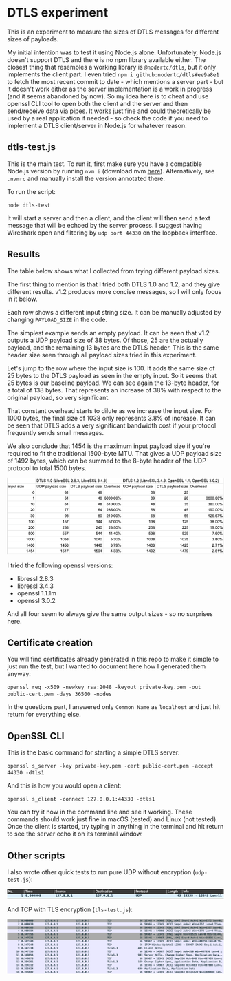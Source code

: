 
# DTLS experiment

This is an experiment to measure the sizes of DTLS messages for different sizes of payloads.

My initial intention was to test it using Node.js alone. Unfortunately, Node.js doesn't support DTLS and there is no npm library available either. The closest thing that resembles a working library is `@nodertc/dtls`, but it only implements the client part. I even tried `npm i github:nodertc/dtls#ee9a8e1` to fetch the most recent commit to date - which mentions a server part - but it doesn't work either as the server implementation is a work in progress (and it seems abandoned by now). So my idea here is to cheat and use openssl CLI tool to open both the client and the server and then send/receive data via pipes. It works just fine and could theoretically be used by a real application if needed - so check the code if you need to implement a DTLS client/server in Node.js for whatever reason.

## dtls-test.js

This is the main test. To run it, first make sure you have a compatible Node.js version by running `nvm i` (download nvm [here](https://github.com/nvm-sh/nvm)). Alternatively, see `.nvmrc` and manually install the version annotated there. 

To run the script:

    node dtls-test

It will start a server and then a client, and the client will then send a text message that will be echoed by the server process. I suggest having Wireshark open and filtering by `udp port 44330` on the loopback interface.

## Results

The table below shows what I collected from trying different payload sizes.

The first thing to mention is that I tried both DTLS 1.0 and 1.2, and they give different results. v1.2 produces more concise messages, so I will only focus in it below.

Each row shows a different input string size. It can be manually adjusted by changing `PAYLOAD_SIZE` in the code.

The simplest example sends an empty payload. It can be seen that v1.2 outputs a UDP payload size of 38 bytes. Of those, 25 are the actually payload, and the remaining 13 bytes are the DTLS header. This is the same header size seen through all payload sizes tried in this experiment.

Let's jump to the row where the input size is 100. It adds the same size of 25 bytes to the DTLS payload as seen in the empty input. So it seems that 25 bytes is our baseline payload. We can see again the 13-byte header, for a total of 138 bytes. That represents an increase of 38% with respect to the original payload, so very significant.

That constant overhead starts to dilute as we increase the input size. For 1000 bytes, the final size of 1038 only represents 3.8% of increase. It can be seen that DTLS adds a very significant bandwidth cost if your protocol frequently sends small messages.

We also conclude that 1454 is the maximum input payload size if you're required to fit the traditional 1500-byte MTU. That gives a UDP payload size of 1492 bytes, which can be summed to the 8-byte header of the UDP protocol to total 1500 bytes.

![results](results.png)

I tried the following openssl versions:

- libressl 2.8.3
- libressl 3.4.3
- openssl 1.1.1m
- openssl 3.0.2

And all four seem to always give the same output sizes - so no surprises here.

## Certificate creation

You will find certificates already generated in this repo to make it simple to just run the test, but I wanted to document here how I generated them anyway:

    openssl req -x509 -newkey rsa:2048 -keyout private-key.pem -out public-cert.pem -days 36500 -nodes

In the questions part, I answered only `Common Name` as `localhost` and just hit return for everything else.

## OpenSSL CLI

This is the basic command for starting a simple DTLS server:

    openssl s_server -key private-key.pem -cert public-cert.pem -accept 44330 -dtls1

And this is how you would open a client:

    openssl s_client -connect 127.0.0.1:44330 -dtls1

You can try it now in the command line and see it working. These commands should work just fine in macOS (tested) and Linux (not tested). Once the client is started, try typing in anything in the terminal and hit return to see the server echo it on its terminal window.

## Other scripts

I also wrote other quick tests to run pure UDP without encryption (`udp-test.js`):

![udp-test.png](udp-test.png)

And TCP with TLS encryption (`tls-test.js`):

![tls-test.png](tls-test.png)
